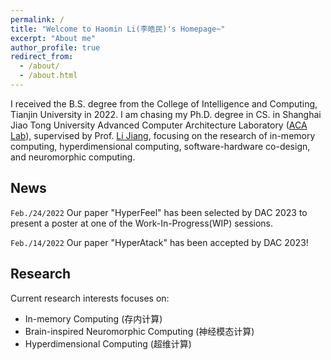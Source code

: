 ```yaml
---
permalink: /
title: "Welcome to Haomin Li(李皓民)'s Homepage~"
excerpt: "About me"
author_profile: true
redirect_from: 
  - /about/
  - /about.html
---
```


I received the B.S. degree from the College of Intelligence and Computing, Tianjin University in 2022. I am chasing my Ph.D. degree in CS. in Shanghai Jiao Tong University Advanced Computer Architecture Laboratory ([ACA Lab](https://acalab.sjtu.edu.cn/CN/)), supervised by Prof. [Li Jiang](https://cs.sjtu.edu.cn/~jiangli//), focusing on the research of in-memory computing, hyperdimensional computing, software-hardware co-design, and neuromorphic computing. 

News
-----------

`Feb./24/2022` Our paper "HyperFeel" has been selected by DAC 2023 to present a poster at one of the Work-In-Progress(WIP) sessions.

`Feb./14/2022` Our paper "HyperAtack" has been accepted by DAC 2023!

Research
-----------
Current research interests focuses on:

- In-memory Computing (存内计算)
- Brain-inspired Neuromorphic Computing (神经模态计算)
- Hyperdimensional Computing (超维计算)